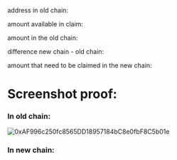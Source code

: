 address in old chain:

amount available in claim:

amount in the old chain:

difference new chain - old chain:

amount that need to be claimed in the new chain: 

# Screenshot proof:

### In old chain:
![0xAF996c250fc8565DD18957184bC8e0fbF8C5b01e](../media/0xAF996c250fc8565DD18957184bC8e0fbF8C5b01e-old-chain.png)

### In new chain:

